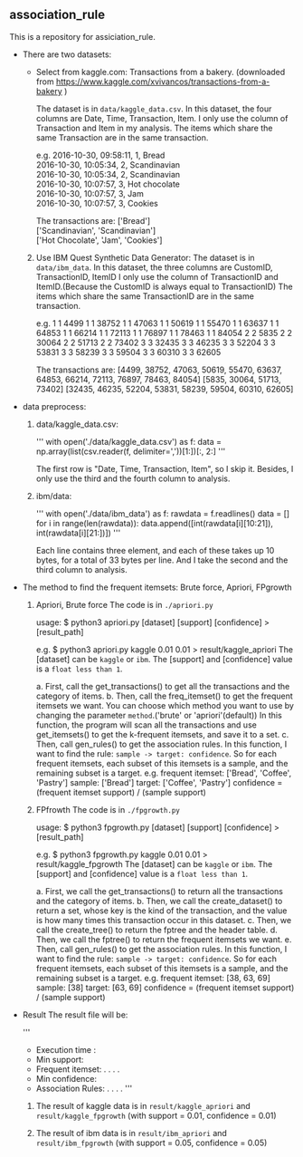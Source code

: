 ## association_rule
This is a repository for assiciation_rule.

* There are two datasets:
  * Select from kaggle.com: 
    Transactions from a bakery. (downloaded from https://www.kaggle.com/xvivancos/transactions-from-a-bakery )
   
    The dataset is in `data/kaggle_data.csv`.
    In this dataset, the four columns are Date, Time, Transaction, Item.
    I only use the column of Transaction and Item in my analysis.
    The items which share the same Transaction are in the same transaction.
   
    e.g.
    2016-10-30, 09:58:11, 1, Bread </br>
    2016-10-30, 10:05:34, 2, Scandinavian </br>
    2016-10-30, 10:05:34, 2, Scandinavian </br>
    2016-10-30, 10:07:57, 3, Hot chocolate </br>
    2016-10-30, 10:07:57, 3, Jam </br>
    2016-10-30, 10:07:57, 3, Cookies </br>

    The transactions are: ['Bread'] </br>
			  ['Scandinavian', 'Scandinavian']</br>
   			  ['Hot Chocolate', 'Jam', 'Cookies']</br>

   2. Use IBM Quest Synthetic Data Generator:
      The dataset is in `data/ibm_data`.
      In this dataset, the three columns are CustomID, TransactionID, ItemID
      I only use the column of TransactionID and ItemID.(Because the CustomID is always equal to TransactionID)
      The items which share the same TransactionID are in the same transaction.

      e.g.
         1          1       4499
         1          1      38752
         1          1      47063
         1          1      50619
         1          1      55470
         1          1      63637
         1          1      64853
         1          1      66214
         1          1      72113
         1          1      76897
         1          1      78463
         1          1      84054
         2          2       5835
         2          2      30064
         2          2      51713
         2          2      73402
         3          3      32435
         3          3      46235
         3          3      52204
         3          3      53831
         3          3      58239
         3          3      59504
         3          3      60310
         3          3      62605

      The transactions are: [4499, 38752, 47063, 50619, 55470, 63637, 64853, 66214, 72113, 76897, 78463, 84054]
			    [5835, 30064, 51713, 73402]
			    [32435, 46235, 52204, 53831, 58239, 59504, 60310, 62605]
   
*  data preprocess:
   1. data/kaggle_data.csv:
      
      '''
      with open('./data/kaggle_data.csv') as f:
      	data = np.array(list(csv.reader(f, delimiter=','))[1:])[:, 2:]
      '''

      The first row is "Date, Time, Transaction, Item", so I skip it.
      Besides, I only use the third and the fourth column to analysis.

   2. ibm/data:
      
      '''
      with open('./data/ibm_data') as f:
        rawdata = f.readlines()
      data = []
      for i in range(len(rawdata)):
        data.append([int(rawdata[i][10:21]), int(rawdata[i][21:])])
      '''

      Each line contains three element, and each of these takes up 10 bytes, for a total of 33 bytes per line.
      And I take the second and the third column to analysis.

*  The method to find the frequent itemsets: Brute force, Apriori, FPgrowth
   1. Apriori, Brute force
      The code is in `./apriori.py`
      
      usage:
      $ python3 apriori.py [dataset] [support] [confidence] > [result_path]

      e.g. $ python3 apriori.py kaggle 0.01 0.01 > result/kaggle_apriori
      The [dataset] can be `kaggle` or `ibm`.
      The [support] and [confidence] value is a `float less than 1`.

      a. First, call the get_transactions() to get all the transactions and the category of items.
      b. Then, call the freq_itemset() to get the frequent itemsets we want.
	 You can choose which method you want to use by changing the parameter `method`.('brute' or 'apriori'(default))
         In this function, the program will scan all the transactions and use get_itemsets() to get the k-frequent itemsets,
  	 and save it to a set.
      c. Then, call gen_rules() to get the association rules.
	 In this function, I want to find the rule: `sample -> target: confidence`.
	 So for each frequent itemsets, each subset of this itemsets is a sample, and the remaining subset is a target.
  	 e.g. frequent itemset: ['Bread', 'Coffee', 'Pastry']
	      sample: ['Bread']
	      target: ['Coffee', 'Pastry']
	      confidence = (frequent itemset support) / (sample support)

   2. FPfrowth
      The code is in `./fpgrowth.py`
      
      usage:
      $ python3 fpgrowth.py [dataset] [support] [confidence] > [result_path]

      e.g. $ python3 fpgrowth.py kaggle 0.01 0.01 > result/kaggle_fpgrowth
      The [dataset] can be `kaggle` or `ibm`.
      The [support] and [confidence] value is a `float less than 1`.

      a. First, we call the get_transactions() to return all the transactions and the category of items.
      b. Then, we call the create_dataset() to return a set, whose key is the kind of the transaction, and the value is how many times this transaction occur in this dataset.
      c. Then, we call the create_tree() to return the fptree and the header table.
      d. Then, we call the fptree() to return the frequent itemsets we want.
      e. Then, call gen_rules() to get the association rules.
	 In this function, I want to find the rule: `sample -> target: confidence`.
	 So for each frequent itemsets, each subset of this itemsets is a sample, and the remaining subset is a target.
  	 e.g. frequent itemset: [38, 63, 69]
	      sample: [38]
	      target: [63, 69]
	      confidence = (frequent itemset support) / (sample support)

*  Result
   The result file will be:
   
   '''
   * Execution time : 
   * Min support:
   * Frequent itemset:
   .
   .
   .
   .
   * Min confidence:
   * Association Rules:
   .
   .
   .
   .
   '''
   
   1. The result of kaggle data is in `result/kaggle_apriori` and `result/kaggle_fpgrowth`
      (with support = 0.01, confidence = 0.01)
   
   2. The result of ibm data is in `result/ibm_apriori` and `result/ibm_fpgrowth`
      (with support = 0.05, confidence = 0.05) 
